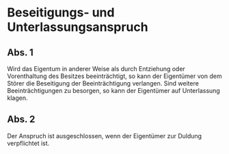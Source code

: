 # Beseitigungs- und Unterlassungsanspruch



## Abs. 1

 Wird das Eigentum in anderer Weise als durch Entziehung oder Vorenthaltung des Besitzes beeinträchtigt, so kann der Eigentümer von dem Störer die Beseitigung der Beeinträchtigung verlangen. Sind weitere Beeinträchtigungen zu besorgen, so kann der Eigentümer auf Unterlassung klagen.

## Abs. 2

 Der Anspruch ist ausgeschlossen, wenn der Eigentümer zur Duldung verpflichtet ist. 

